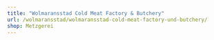```yaml
---
title: "Wolmaransstad Cold Meat Factory & Butchery"
url: /wolmaransstad/wolmaransstad-cold-meat-factory-und-butchery/
shop: Metzgerei
---
```

